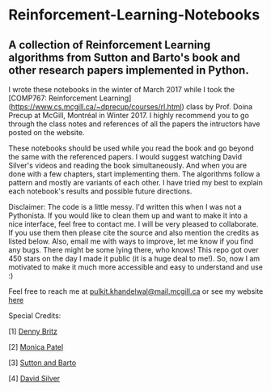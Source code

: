 # Reinforcement-Learning-Notebooks

## A collection of Reinforcement Learning algorithms from Sutton and Barto's book and other research papers implemented in Python.

I wrote these notebooks in the winter of March 2017 while I took the [COMP767: Reinforcement Learning] (https://www.cs.mcgill.ca/~dprecup/courses/rl.html) class by Prof. Doina Precup at McGill, Montréal in Winter 2017. I highly recommend you to go through the class notes and references of all the papers the intructors have posted on the website.

These notebooks should be used while you read the book and go beyond the same with the referenced papers. I would suggest watching David Silver's videos and reading the book simultaneously. And when you are done with a few chapters, start implementing them. The algorithms follow a pattern and mostly are variants of each other. I have tried my best to explain each notebook's results and possible future directions.


Disclaimer: The code is a little messy. I'd written this when I was not a Pythonista. If you would like to clean them up and want to make it into a nice interface, feel free to contact me. I will be very pleased to collaborate. If you use them then please cite the source and also mention the credits as listed below. Also, email me with ways to improve, let me know if you find any bugs. There might be some lying there, who knows! This repo got over 450 stars on the day I made it public (it is a huge deal to me!). So, now I am motivated to make it much more accessible and easy to understand and use :)

Feel free to reach me at pulkit.khandelwal@mail.mcgill.ca or see my website [here](https://pulkit-khandelwal.github.io/)

Special Credits:

[1] [Denny Britz](https://github.com/dennybritz/reinforcement-learning)

[2] [Monica Patel](https://monicaopatel.com/)

[3] [Sutton and Barto](https://www.amazon.ca/Reinforcement-Learning-Introduction-Richard-Sutton/dp/0262193981)

[4] [David Silver](https://www.youtube.com/playlist?list=PLqYmG7hTraZDM-OYHWgPebj2MfCFzFObQ)
